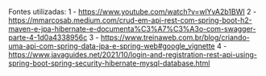 Fontes utilizadas: 
1 - https://www.youtube.com/watch?v=wlYvA2b1BWI
2 - https://mmarcosab.medium.com/crud-em-api-rest-com-spring-boot-h2-maven-e-jpa-hibernate-e-documenta%C3%A7%C3%A3o-com-swagger-parte-4-1d0a4338956c
3 - https://www.treinaweb.com.br/blog/criando-uma-api-com-spring-data-jpa-e-spring-web#google_vignette
4 - https://www.javaguides.net/2021/10/login-and-registration-rest-api-using-spring-boot-spring-security-hibernate-mysql-database.html

